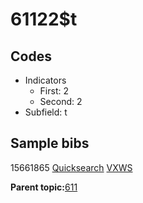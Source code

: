 # 61122$t

## Codes

-   Indicators
    -   First: 2
    -   Second: 2
-   Subfield: t

## Sample bibs

15661865 [Quicksearch](https://search.library.yale.edu/catalog/15661865) [VXWS](http://prodorbis.library.yale.edu:7014/vxws/GetHoldingsService?bibId=15661865)

**Parent topic:**[611](../../tags/611/611.md)

